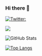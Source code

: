 ### Hi there 👋

<!--
**tecsoc/tecsoc** is a ✨ _special_ ✨ repository because its `README.md` (this file) appears on your GitHub profile.

Here are some ideas to get you started:

- 🔭 I’m currently working on ...
- 🌱 I’m currently learning ...
- 👯 I’m looking to collaborate on ...
- 🤔 I’m looking for help with ...
- 💬 Ask me about ...
- 📫 How to reach me: ...
- 😄 Pronouns: ...
- ⚡ Fun fact: ...
-->

[![Twitter:](https://img.shields.io/twitter/follow/tec2soc?style=social)](https://twitter.com/tec2soc)
<!-- ![Visitors](https://visitor-badge.glitch.me/badge?page_id=tecsoc&left_color=gray&right_color=blue) -->
 
![](https://github-profile-summary-cards.vercel.app/api/cards/profile-details?username=tecsoc&theme=vue)
 
![GitHub Stats](https://github-readme-stats.vercel.app/api?username=tecsoc&show_icons=true)
 
[![Top Langs](https://github-readme-stats.vercel.app/api/top-langs/?username=tecsoc&langs_count=10&theme=github_dark_dimmed)](https://github.com/anuraghazra/github-readme-stats)


